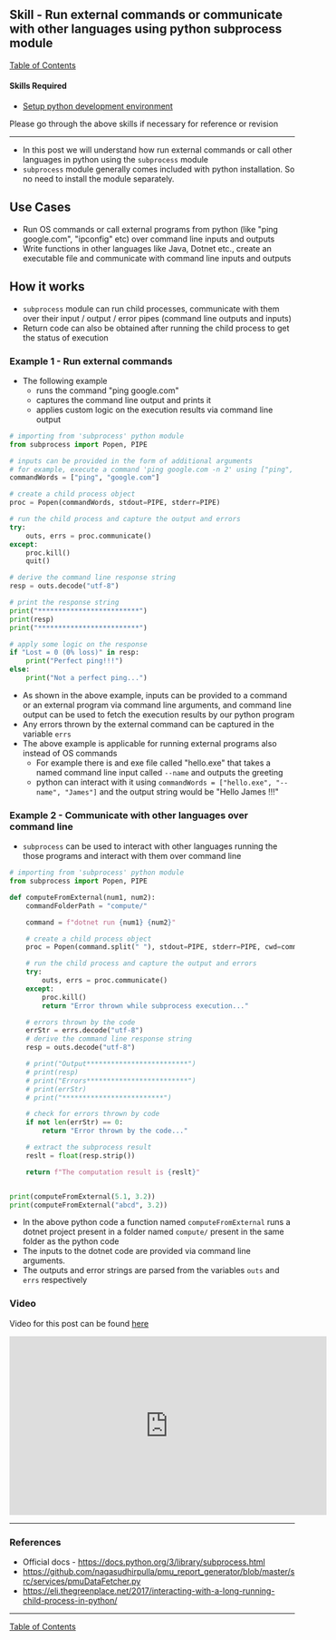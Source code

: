 ## Skill - Run external commands or communicate with other languages using python subprocess module
[Table of Contents](https://nagasudhir.blogspot.com/2020/04/taming-python-table-of-contents.html)

#### Skills Required
* [Setup python development environment](https://nagasudhir.blogspot.com/2020/04/setup-python-development-environment_14.html)

Please go through the above skills if necessary for reference or revision
<hr/>

* In this post we will understand how run external commands or call other languages in python using the `subprocess` module
* `subprocess` module generally comes included with python installation. So no need to install the module separately.

## Use Cases 
* Run OS commands or call external programs from python (like "ping google.com", "ipconfig" etc) over command line inputs and outputs
* Write functions in other languages like Java, Dotnet etc., create an executable file and communicate with command line inputs and outputs

## How it works
* `subprocess` module can run child processes, communicate with them over their input / output / error pipes (command line outputs and inputs)
* Return code can also be obtained after running the child process to get the status of execution

### Example 1 - Run external commands
* The following example  
	* runs the command "ping google.com"
	* captures the command line output and prints it
	* applies custom logic on the execution results via command line output

```python
# importing from 'subprocess' python module
from subprocess import Popen, PIPE

# inputs can be provided in the form of additional arguments
# for example, execute a command 'ping google.com -n 2' using ["ping", "google.com", "-n", "2"]
commandWords = ["ping", "google.com"]

# create a child process object
proc = Popen(commandWords, stdout=PIPE, stderr=PIPE)

# run the child process and capture the output and errors
try:
    outs, errs = proc.communicate()
except:
    proc.kill()
    quit()

# derive the command line response string
resp = outs.decode("utf-8")

# print the response string
print("*************************")
print(resp)
print("*************************")

# apply some logic on the response 
if "Lost = 0 (0% loss)" in resp:
    print("Perfect ping!!!")
else:
    print("Not a perfect ping...")
```
* As shown in the above example, inputs can be provided to a command or an external program via command line arguments, and command line output can be used to fetch the execution results by our python program
* Any errors thrown by the external command can be captured in the variable `errs`
* The above example is applicable for running external programs also instead of OS commands
	* For example there is and exe file called "hello.exe" that takes a named command line input called `--name` and outputs the greeting
	* python can interact with it using `commandWords = ["hello.exe", "--name", "James"]` and the output string would be "Hello James !!!"

### Example 2 - Communicate with other languages over command line
* `subprocess` can be used to interact with other languages running the those programs and interact with them over command line
```py
# importing from 'subprocess' python module
from subprocess import Popen, PIPE

def computeFromExternal(num1, num2):
    commandFolderPath = "compute/"

    command = f"dotnet run {num1} {num2}"

    # create a child process object
    proc = Popen(command.split(" "), stdout=PIPE, stderr=PIPE, cwd=commandFolderPath)

    # run the child process and capture the output and errors
    try:
        outs, errs = proc.communicate()
    except:
        proc.kill()
        return "Error thrown while subprocess execution..."

    # errors thrown by the code
    errStr = errs.decode("utf-8")
    # derive the command line response string
    resp = outs.decode("utf-8")

    # print("Output*************************")
    # print(resp)
    # print("Errors*************************")
    # print(errStr)
    # print("*************************")

    # check for errors thrown by code
    if not len(errStr) == 0:
        return "Error thrown by the code..."

    # extract the subprocess result
    reslt = float(resp.strip())

    return f"The computation result is {reslt}"


print(computeFromExternal(5.1, 3.2))
print(computeFromExternal("abcd", 3.2))
```

* In the above python code a function named  `computeFromExternal` runs a dotnet project present in a folder named `compute/` present in the same folder as the python code
*  The inputs to the dotnet code are provided via command line arguments.
* The outputs and error strings are parsed from the variables `outs` and `errs` respectively   


### Video
Video for this post can be found [here](https://youtu.be/nsVkTslyBcE)

<iframe width="560" height="315" src="https://www.youtube.com/embed/nsVkTslyBcE" frameborder="0" allow="accelerometer; autoplay; encrypted-media; gyroscope; picture-in-picture" allowfullscreen></iframe>

<hr/>

### References
* Official docs - https://docs.python.org/3/library/subprocess.html
* https://github.com/nagasudhirpulla/pmu_report_generator/blob/master/src/services/pmuDataFetcher.py
* https://eli.thegreenplace.net/2017/interacting-with-a-long-running-child-process-in-python/

<hr/>

[Table of Contents](https://nagasudhir.blogspot.com/2020/04/taming-python-table-of-contents.html)




<!--stackedit_data:
eyJoaXN0b3J5IjpbLTQ2Nzk0ODcyMywtNTAzNDEwNDEzLC0xNT
E5MTI3ODQ2LDE1MzQ1NzIwNDQsMTAzMTM3MzgwNSw5ODUwMzIw
ODIsLTExOTgwNjI1NDAsLTgzNzc3MzQ3OCwtNDk4OTg4NTk4LD
E4MDA2NzM0NjMsLTIwNTc0OTU0NTgsMTQ0NjI1NzE1NywxMzM4
OTI5NjUwLDMxMDI4NjM3NF19
-->